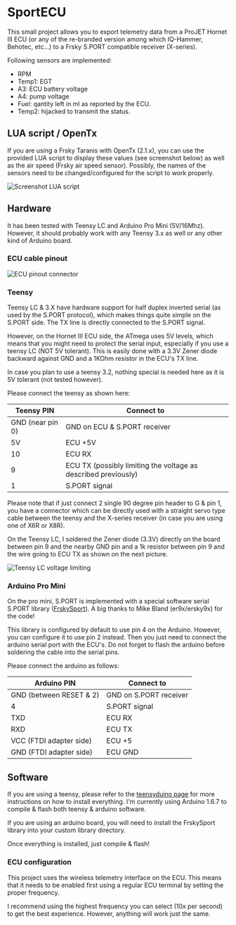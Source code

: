# SportECU

This small project allows you to export telemetry data from a ProJET Hornet III ECU
(or any of the re-branded version among which IQ-Hammer, Behotec, etc...) to a
Frsky S.PORT compatible receiver (X-series).

Following sensors are implemented:
 - RPM
 - Temp1: EGT
 - A3: ECU battery voltage
 - A4: pump voltage
 - Fuel: qantity left in ml as reported by the ECU.
 - Temp2: hijacked to transmit the status.

## LUA script / OpenTx
If you are using a Frsky Taranis with OpenTx (2.1.x), you can use the provided LUA script
to display these values (see screenshot below) as well as the air speed (Frsky air speed sensor).
Possibly, the names of the sensors need to be changed/configured for the script to work properly.

![Screenshot LUA script](https://github.com/raphaelcoeffic/sport_ecu/blob/master/lua/screenshot.png?raw=true)

## Hardware

It has been tested with Teensy LC and Arduino Pro Mini (5V/16Mhz). However, it should
probably work with any Teensy 3.x as well or any other kind of Arduino board.

### ECU cable pinout

![ECU pinout connector](https://github.com/raphaelcoeffic/sport_ecu/blob/master/doc/ecu_connector_pinout.png?raw=true)

### Teensy

Teensy LC & 3.X have hardware support for half duplex inverted serial (as used by the S.PORT protocol),
which makes things quite simple on the S.PORT side. The TX line is directly connected to the S.PORT signal.

However, on the Hornet III ECU side, the ATmega uses 5V levels, which means that you might need to protect
the serial input, especially if you use a teensy LC (NOT 5V tolerant). This is easily done with a 3.3V Zener
diode backward against GND and a 1KOhm resistor in the ECU's TX line.

In case you plan to use a teensy 3.2, nothing special is needed here as it is 5V tolerant (not tested however).

Please connect the teensy as shown here:

| Teensy PIN        | Connect to                    |
| ----------------- | ----------------------------- |
| GND (near pin 0)  | GND on ECU & S.PORT receiver  |
| 5V                | ECU +5V                       |
| 10                | ECU RX                        |
| 9                 | ECU TX (possibly limiting the voltage as described previously) |
| 1                 | S.PORT signal                 |

Please note that if just connect 2 single 90 degree pin header to G & pin 1, you have a connector 
which can be directly used with a straight servo type cable between the teensy and the X-series 
receiver (in case you are using one of X6R or X8R).

On the Teensy LC, I soldered the Zener diode (3.3V) directly on the board between pin 9 and the 
nearby GND pin and a 1k resistor between pin 9 and the wire going to ECU TX as shown on the next picture.

![Teensy LC voltage limiting](https://github.com/raphaelcoeffic/sport_ecu/blob/master/doc/teensy_lc_voltage_limiting.png?raw=true)

### Arduino Pro Mini

On the pro mini, S.PORT is implemented with a special software serial S.PORT library 
([FrskySport](https://github.com/raphaelcoeffic/FrskySport)). A big thanks to Mike Bland (er9x/ersky9x) for the code!

This library is configured by default to use pin 4 on the Arduino. However, you can configure it to use pin 2 instead.
Then you just need to connect the arduino serial port with the ECU's. Do not forget to flash the arduino before soldering
the cable into the serial pins.

Please connect the arduino as follows:

| Arduino PIN             | Connect to              |
| ----------------------- | ----------------------- |
| GND (between RESET & 2) | GND on S.PORT receiver  |
| 4                       | S.PORT signal           |
| TXD                     | ECU RX                  |
| RXD                     | ECU TX                  |
| VCC (FTDI adapter side) | ECU +5                  |
| GND (FTDI adapter side) | ECU GND                 |


## Software

If you are using a teensy, please refer to the [teensyduino page](https://www.pjrc.com/teensy/td_download.html) for more instructions on how to install everything.
I'm currently using Arduino 1.6.7 to compile & flash both teensy & arduino software.

If you are using an arduino board, you will need to install the FrskySport library into your custom library directory.

Once everything is installed, just compile & flash!

### ECU configuration

This project uses the wireless telemetry interface on the ECU.
This means that it needs to be enabled first using a regular ECU terminal by setting the proper frequency.

I recommend using the highest frequency you can select (10x per second) to get the best experience. However, anything will work just the same.
